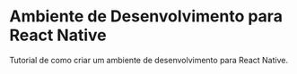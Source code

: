 # Ambiente de Desenvolvimento para React Native
Tutorial de como criar um ambiente de desenvolvimento para React Native.
